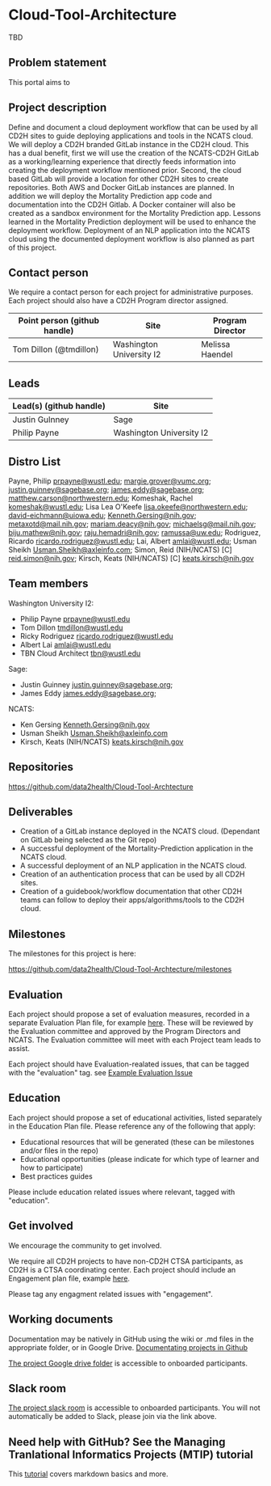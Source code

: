 # Cloud-Tool-Architecture

TBD

## Problem statement

This portal aims to  

## Project description
Define and document a cloud deployment workflow that can be used by all CD2H sites to guide deploying applications and tools in the NCATS cloud. 
We will deploy a CD2H branded GitLab instance in the CD2H cloud.  This has a dual benefit, first we will use the creation of the NCATS-CD2H GitLab as a working/learning experience that directly feeds information into creating the deployment workflow mentioned prior.   Second, the cloud based GitLab will provide a location for other CD2H sites to create repositories.    Both AWS and Docker GitLab instances are planned.
In addition we will deploy the Mortality Prediction app code and documentation into the CD2H Gitlab. A Docker container will also be created as a sandbox environment for the Mortality Prediction app. Lessons learned in the Mortality Prediction deployment will be used to enhance the deployment workflow. 
Deployment of an NLP application into the NCATS cloud using the documented deployment workflow is also planned as part of this project. 

 

## Contact person

We require a contact person for each project for administrative purposes. Each project should also have a CD2H Program director assigned.

Point person (github handle) | Site | Program Director
----------|--------------|---------------
Tom Dillon (@tmdillon) | Washington University I2 | Melissa Haendel

## Leads 

Lead(s) (github handle) | Site
----------|--------------|
Justin Gulnney | Sage
Philip Payne | Washington University I2

## Distro List
Payne, Philip <prpayne@wustl.edu>;
margie.grover@vumc.org; 
justin.guinney@sagebase.org; 
james.eddy@sagebase.org; 
matthew.carson@northwestern.edu; 
Komeshak, Rachel <komeshak@wustl.edu>; 
Lisa Lea O'Keefe <lisa.okeefe@northwestern.edu>; 
david-eichmann@uiowa.edu; 
Kenneth.Gersing@nih.gov; 
metaxotd@mail.nih.gov; 
mariam.deacy@nih.gov; 
michaelsg@mail.nih.gov; 
biju.mathew@nih.gov; 
raju.hemadri@nih.gov; 
ramussa@uw.edu; 
Rodriguez, Ricardo <ricardo.rodriguez@wustl.edu>; 
Lai, Albert <amlai@wustl.edu>; 
Usman Sheikh <Usman.Sheikh@axleinfo.com>; 
Simon, Reid (NIH/NCATS) [C] <reid.simon@nih.gov>; 
Kirsch, Keats (NIH/NCATS) [C] <keats.kirsch@nih.gov>


 


## Team members 

Washington University I2: 
-	Philip Payne prpayne@wustl.edu 
-	Tom Dillon tmdillon@wustl.edu 
-	Ricky Rodriguez ricardo.rodriguez@wustl.edu 
-	Albert Lai amlai@wustl.edu 
-	TBN Cloud Architect tbn@wustl.edu

Sage:
-	Justin Guinney justin.guinney@sagebase.org; 
-	James Eddy james.eddy@sagebase.org;

NCATS:
-	Ken Gersing Kenneth.Gersing@nih.gov
-	Usman Sheikh Usman.Sheikh@axleinfo.com
-	Kirsch, Keats (NIH/NCATS) keats.kirsch@nih.gov

 

     


## Repositories
https://github.com/data2health/Cloud-Tool-Archtecture

  
## Deliverables

-	Creation of a GitLab instance deployed in the NCATS cloud. (Dependant on GitLab being selected as the Git repo) 
-	A successful deployment of the Mortality-Prediction application in the NCATS cloud. 
-	A successful deployment of an NLP application in the NCATS cloud. 
-	Creation of an authentication process that can be used by all CD2H sites. 
-	Creation of a guidebook/workflow documentation that other CD2H teams can follow to deploy their apps/algorithms/tools to the CD2H cloud.


## Milestones

The milestones for this project is here:

https://github.com/data2health/Cloud-Tool-Archtecture/milestones



## Evaluation
Each project should propose a set of evaluation measures, recorded in a separate Evaluation Plan file, for example [here](https://github.com/data2health/project-repo-template/blob/master/evaluation.md). These will be reviewed by the Evaluation committee and approved by the Program Directors and NCATS. The Evaluation committee will meet with each Project team leads to assist. 

Each project should have Evaluation-realated issues, that can be tagged with the "evaluation" tag. see [Example Evaluation Issue](https://github.com/data2health/project-repo-template/issues/5)

## Education
Each project should propose a set of educational activities, listed separately in the Education Plan file. 
Please reference any of the following that apply: 
- Educational resources that will be generated (these can be milestones and/or files in the repo)
- Educational opportunities (please indicate for which type of learner and how to participate)
- Best practices guides

Please include education related issues where relevant, tagged with "education". 

## Get involved
We encourage the community to get involved. 

We require all CD2H projects to have non-CD2H CTSA participants, as CD2H is a CTSA coordinating center. Each project should include an Engagement plan file, example [here](https://github.com/data2health/project-repo-template/blob/master/engagement.md). 

Please tag any engagment related issues with "engagement".

## Working documents
Documentation may be natively in GitHub using the wiki or .md files in the appropriate folder, or in Google Drive.
[Documentating projects in Github](https://guides.github.com/features/wikis/)

[The project Google drive folder](https://drive.google.com/drive/u/0/folders/1vLp-H32KTNobiZF2cK82At90S6dVJNUf) is accessible to onboarded participants. 

## Slack room
[The project slack room](https://cd2h.slack.com/messages/CEY05KLPM/) is accessible to onboarded participants. You will not automatically be added to Slack, please join via the link above.

## Need help with GitHub? See the Managing Tranlational Informatics Projects (MTIP) tutorial

This [tutorial](https://data2health.github.io/mtip-tutorial/lessons/Lesson5.html) covers markdown basics and more.
